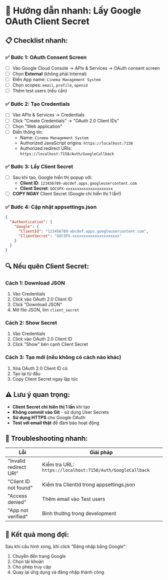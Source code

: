 # 🚀 Hướng dẫn nhanh: Lấy Google OAuth Client Secret

## 📋 Checklist nhanh:

### ✅ Bước 1: OAuth Consent Screen
- [ ] Vào Google Cloud Console → APIs & Services → OAuth consent screen
- [ ] Chọn **External** (không phải Internal)
- [ ] Điền App name: `Cinema Management System`
- [ ] Chọn scopes: `email`, `profile`, `openid`
- [ ] Thêm test users (nếu cần)

### ✅ Bước 2: Tạo Credentials
- [ ] Vào APIs & Services → Credentials
- [ ] Click "Create Credentials" → "OAuth 2.0 Client IDs"
- [ ] Chọn "Web application"
- [ ] Điền thông tin:
  - Name: `Cinema Management System`
  - Authorized JavaScript origins: `https://localhost:7158`
  - Authorized redirect URIs: `https://localhost:7158/Auth/GoogleCallback`

### ✅ Bước 3: Lấy Client Secret
- [ ] Sau khi tạo, Google hiển thị popup với:
  - **Client ID**: `123456789-abcdef.apps.googleusercontent.com`
  - **Client Secret**: `GOCSPX-xxxxxxxxxxxxxxxxxxxxx`
- [ ] **COPY NGAY** Client Secret (Google chỉ hiển thị 1 lần!)

### ✅ Bước 4: Cập nhật appsettings.json
```json
{
  "Authentication": {
    "Google": {
      "ClientId": "123456789-abcdef.apps.googleusercontent.com",
      "ClientSecret": "GOCSPX-xxxxxxxxxxxxxxxxxxxxx"
    }
  }
}
```

## 🔍 Nếu quên Client Secret:

### Cách 1: Download JSON
1. Vào Credentials
2. Click vào OAuth 2.0 Client ID
3. Click "Download JSON"
4. Mở file JSON, tìm `client_secret`

### Cách 2: Show Secret
1. Vào Credentials
2. Click vào OAuth 2.0 Client ID
3. Click "Show" bên cạnh Client Secret

### Cách 3: Tạo mới (nếu không có cách nào khác)
1. Xóa OAuth 2.0 Client ID cũ
2. Tạo lại từ đầu
3. Copy Client Secret ngay lập tức

## ⚠️ Lưu ý quan trọng:

- **Client Secret chỉ hiển thị 1 lần** khi tạo
- **Không commit vào Git** - sử dụng User Secrets
- **Sử dụng HTTPS** cho Google OAuth
- **Test với email thật** để đảm bảo hoạt động

## 🚨 Troubleshooting nhanh:

| Lỗi | Giải pháp |
|-----|-----------|
| "Invalid redirect URI" | Kiểm tra URL: `https://localhost:7158/Auth/GoogleCallback` |
| "Client ID not found" | Kiểm tra ClientId trong appsettings.json |
| "Access denied" | Thêm email vào Test users |
| "App not verified" | Bình thường trong development |

## 🎯 Kết quả mong đợi:

Sau khi cấu hình xong, khi click "Đăng nhập bằng Google":
1. Chuyển đến trang Google
2. Chọn tài khoản
3. Cho phép truy cập
4. Quay lại ứng dụng và đăng nhập thành công 